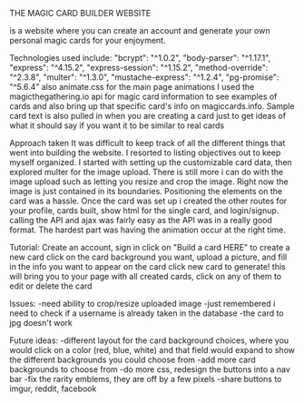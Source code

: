 THE MAGIC CARD BUILDER WEBSITE

is a website where you can create an account and generate your own personal magic cards for your enjoyment.

Technologies used include:
  "bcrypt": "^1.0.2",
  "body-parser": "^1.17.1",
  "express": "^4.15.2",
  "express-session": "^1.15.2",
  "method-override": "^2.3.8",
  "multer": "^1.3.0",
  "mustache-express": "^1.2.4",
  "pg-promise": "^5.6.4"
  also animate.css for the main page animations
  I used the magicthegathering.io api for magic card information  to see examples of cards and also bring up that specific card's info on magiccards.info.
  Sample card text is also pulled in when you are creating a card just to get ideas of what it should say if you want it to be similar to real cards
  
Approach taken
  It was difficult to keep track of all the different things that went into building the website.  I resorted to listing objectives out to keep myself organized.  I started with setting up the customizable card data, then explored multer for the image upload.  There is still more i can do with the image upload such as letting you resize and crop the image.  Right now the image is just contained in its boundaries.
  Positioning the elements on the card was a hassle.
  Once the card was set up i created the other routes for your profile, cards built, show html for the single card, and login/signup.
  calling the API and ajax was fairly easy as the API was in a really good format.  The hardest part was having the animation occur at the right time.
  
Tutorial:
  Create an account, sign in
  click on "Build a card HERE" to create a new card
  click on the card background you want, upload a picture, and fill in the info you want to appear on the card
  click new card to generate!
  this will bring you to your page with all created cards, click on any of them to edit or delete the card
  
Issues:
  -need ability to crop/resize uploaded image
  -just remembered i need to check if a username is already taken in the database
  -the card to jpg doesn't work

Future ideas:
  -different layout for the card background choices, where you would click on a color (red, blue, white) and that field would expand to show the different backgrounds you could choose from
  -add more card backgrounds to choose from
  -do more css, redesign the buttons into a nav bar
  -fix the rarity emblems, they are off by a few pixels
  -share buttons to imgur, reddit, facebook